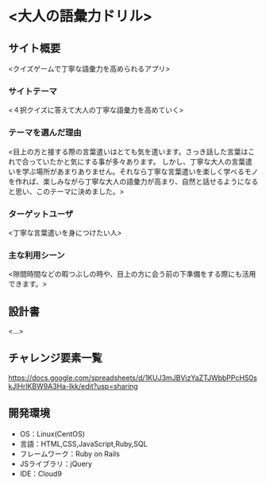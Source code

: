 # <大人の語彙力ドリル>

## サイト概要
<クイズゲームで丁寧な語彙力を高められるアプリ>

### サイトテーマ
<４択クイズに答えて大人の丁寧な語彙力を高めていく>

### テーマを選んだ理由
<目上の方と接する際の言葉遣いはとても気を遣います。さっき話した言葉はこれで合っていたかと気にする事が多々あります。
しかし、丁寧な大人の言葉遣いを学ぶ場所があまりありません。それなら丁寧な言葉遣いを楽しく学べるモノを作れば、楽しみながら丁寧な大人の語彙力が高まり、自然と話せるようになると思い、このテーマに決めました。>

### ターゲットユーザ

<丁寧な言葉遣いを身につけたい人>

### 主な利用シーン
<隙間時間などの暇つぶしの時や、目上の方に会う前の下準備をする際にも活用できます。>

## 設計書
<...>

## チャレンジ要素一覧
<https://docs.google.com/spreadsheets/d/1KUJ3mJBVizYaZTJWbbPPcHS0skJlHrlKBW9A3Ha-Ikk/edit?usp=sharing>

## 開発環境
- OS：Linux(CentOS)
- 言語：HTML,CSS,JavaScript,Ruby,SQL
- フレームワーク：Ruby on Rails
- JSライブラリ：jQuery
- IDE：Cloud9